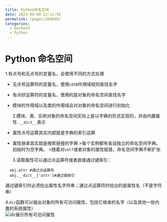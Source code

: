 ```yaml
---
title: Python命名空间
date: 2023-09-09 13:11:59
permalink: /pages/268b0b/
categories:
  - backend
  - Python
---
```

# Python 命名空间

1.有点号和无点号的变量名，会使用不同的方式处理

- 无点号运算符的变量名，使用`LEGB`作用域规则查找名字
- 有点好运算符的变量名，使用的是对象的命名空间查找名字
- 模块的作用域以及类的作用域会对对象的命名空间进行初始化

  2.模块、类、实例对象的命名空间实际上是以字典的形式实现的，并由内置属性`.__dict__`表示

- 属性点号运算其实内部就是字典的索引运算
- 属性继承其实就是搜索链接的字典 >每个实例都有各自独立的命名空间字典。初始时为空字典。 >随着对`self`或者对象的属性赋值，命名空间字典不断扩张

  3.读取属性可以通过点运算符或者直接通过键索引：

```
  obj.attr #通过点运算符
  obj.__dict__['attr']#通过键索引
```

通过键索引时必须给出属性名字符串；通过点运算符时给出的是属性名（不是字符串）

4.`dir`函数可以输出对象的所有可访问属性，包括它继承的名字（以及其他一些内置的系统属性）  
 ![dir展示所有可访问属性](/img/python/python_25_1.JPG)
